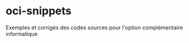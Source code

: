 oci-snippets
============

Exemples et corrigés des codes sources pour l'option complémentaire informatique
